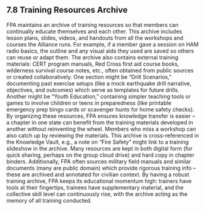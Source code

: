 ## 7.8 Training Resources Archive

FPA maintains an archive of training resources so that members can continually educate themselves and each other. This archive includes lesson plans, slides, videos, and handouts from all the workshops and courses the Alliance runs. For example, if a member gave a session on HAM radio basics, the outline and any visual aids they used are saved so others can reuse or adapt them. The archive also contains external training materials: CERT program manuals, Red Cross first aid course books, wilderness survival course notes, etc., often obtained from public sources or created collaboratively. One section might be “Drill Scenarios,” documenting past exercise setups (like a mock earthquake drill narrative, objectives, and outcomes) which serve as templates for future drills. Another might be “Youth Education,” containing simpler teaching tools or games to involve children or teens in preparedness (like printable emergency prep bingo cards or scavenger hunts for home safety checks). By organizing these resources, FPA ensures knowledge transfer is easier – a chapter in one state can benefit from the training materials developed in another without reinventing the wheel. Members who miss a workshop can also catch up by reviewing the materials. This archive is cross-referenced in the Knowledge Vault, e.g., a note on “Fire Safety” might link to a training slideshow in the archive. Many resources are kept in both digital form (for quick sharing, perhaps on the group cloud drive) and hard copy in chapter binders. Additionally, FPA often sources military field manuals and similar documents (many are public domain) which provide rigorous training info – these are archived and annotated for civilian context. By having a robust training archive, FPA keeps its educational momentum high: trainers have tools at their fingertips, trainees have supplementary material, and the collective skill level can continuously rise, with the archive acting as the memory of all training conducted.